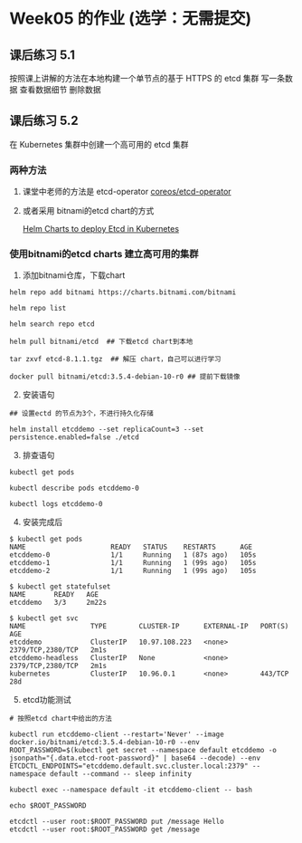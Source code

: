 # Week05 的作业 (选学：无需提交)

## 课后练习 5.1
按照课上讲解的方法在本地构建一个单节点的基于 HTTPS 的 etcd 集群
写一条数据
查看数据细节
删除数据


## 课后练习 5.2
在 Kubernetes 集群中创建一个高可用的 etcd 集群

### 两种方法
1. 课堂中老师的方法是 etcd-operator
    [coreos/etcd-operator](https://github.com/coreos/etcd-operator)

2. 或者采用 bitnami的etcd chart的方式

    [Helm Charts to deploy Etcd in Kubernetes](https://bitnami.com/stack/etcd/helm)

### 使用bitnami的etcd charts 建立高可用的集群

1. 添加bitnami仓库，下载chart

```
helm repo add bitnami https://charts.bitnami.com/bitnami

helm repo list

helm search repo etcd 

helm pull bitnami/etcd  ## 下载etcd chart到本地

tar zxvf etcd-8.1.1.tgz  ## 解压 chart，自己可以进行学习

docker pull bitnami/etcd:3.5.4-debian-10-r0 ## 提前下载镜像
```

2. 安装语句

```
## 设置ectd 的节点为3个，不进行持久化存储

helm install etcddemo --set replicaCount=3 --set persistence.enabled=false ./etcd
```


3. 排查语句

```
kubectl get pods

kubectl describe pods etcddemo-0

kubectl logs etcddemo-0
```

4. 安装完成后

```
$ kubectl get pods
NAME                     READY   STATUS    RESTARTS      AGE
etcddemo-0               1/1     Running   1 (87s ago)   105s
etcddemo-1               1/1     Running   1 (99s ago)   105s
etcddemo-2               1/1     Running   1 (99s ago)   105s

$ kubectl get statefulset
NAME       READY   AGE
etcddemo   3/3     2m22s

$ kubectl get svc 
NAME                TYPE        CLUSTER-IP      EXTERNAL-IP   PORT(S)             AGE
etcddemo            ClusterIP   10.97.108.223   <none>        2379/TCP,2380/TCP   2m1s
etcddemo-headless   ClusterIP   None            <none>        2379/TCP,2380/TCP   2m1s
kubernetes          ClusterIP   10.96.0.1       <none>        443/TCP             28d

```


5. etcd功能测试

```
# 按照etcd chart中给出的方法

kubectl run etcddemo-client --restart='Never' --image docker.io/bitnami/etcd:3.5.4-debian-10-r0 --env ROOT_PASSWORD=$(kubectl get secret --namespace default etcddemo -o jsonpath="{.data.etcd-root-password}" | base64 --decode) --env ETCDCTL_ENDPOINTS="etcddemo.default.svc.cluster.local:2379" --namespace default --command -- sleep infinity

kubectl exec --namespace default -it etcddemo-client -- bash

echo $ROOT_PASSWORD

etcdctl --user root:$ROOT_PASSWORD put /message Hello
etcdctl --user root:$ROOT_PASSWORD get /message

```